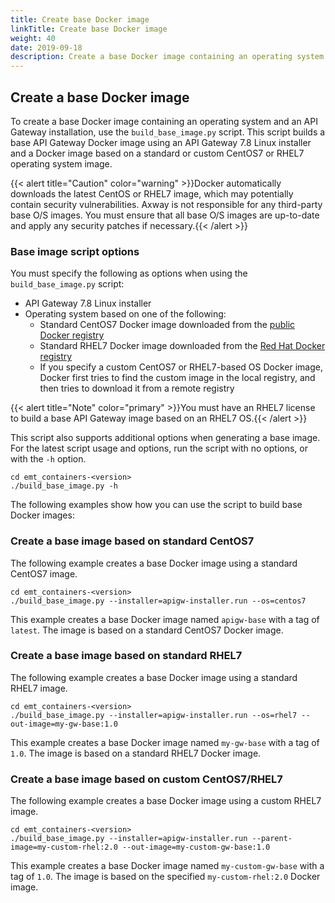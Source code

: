 ```yaml
---
title: Create base Docker image
linkTitle: Create base Docker image
weight: 40
date: 2019-09-18
description: Create a base Docker image containing an operating system and an API Gateway installation.
---
```


## Create a base Docker image

To create a base Docker image containing an operating system and an API Gateway installation, use the `build_base_image.py` script. This script builds a base API Gateway Docker image using an API Gateway 7.8 Linux installer and a Docker image based on a standard or custom CentOS7 or RHEL7 operating system image.

{{< alert title="Caution" color="warning" >}}Docker automatically downloads the latest CentOS or RHEL7 image, which may potentially contain security vulnerabilities. Axway is not responsible for any third-party base O/S images. You must ensure that all base O/S images are up-to-date and apply any security patches if necessary.{{< /alert >}}

### Base image script options

You must specify the following as options when using the `build_base_image.py` script:

* API Gateway 7.8 Linux installer
* Operating system based on one of the following:
    * Standard CentOS7 Docker image downloaded from the [public Docker registry](https://store.docker.com/)
    * Standard RHEL7 Docker image downloaded from the [Red Hat Docker registry](https://access.redhat.com/containers)
    * If you specify a custom CentOS7 or RHEL7-based OS Docker image, Docker first tries to find the custom image in the local registry, and then tries to download it from a remote registry

{{< alert title="Note" color="primary" >}}You must have an RHEL7 license to build a base API Gateway image based on an RHEL7 OS.{{< /alert >}}

This script also supports additional options when generating a base image. For the latest script usage and options, run the script with no options, or with the `-h` option.  

```
cd emt_containers-<version>
./build_base_image.py -h
```

The following examples show how you can use the script to build base Docker images:

### Create a base image based on standard CentOS7

The following example creates a base Docker image using a standard CentOS7 image.

```
cd emt_containers-<version>
./build_base_image.py --installer=apigw-installer.run --os=centos7
```

This example creates a base Docker image named `apigw-base` with a tag of `latest`. The image is based on a standard CentOS7 Docker image.

### Create a base image based on standard RHEL7

The following example creates a base Docker image using a standard RHEL7 image.

```
cd emt_containers-<version>
./build_base_image.py --installer=apigw-installer.run --os=rhel7 --out-image=my-gw-base:1.0
```

This example creates a base Docker image named `my-gw-base` with a tag of `1.0`. The image is based on a standard RHEL7 Docker image.

### Create a base image based on custom CentOS7/RHEL7

The following example creates a base Docker image using a custom RHEL7 image.

```
cd emt_containers-<version>
./build_base_image.py --installer=apigw-installer.run --parent-image=my-custom-rhel:2.0 --out-image=my-custom-gw-base:1.0
```

This example creates a base Docker image named `my-custom-gw-base` with a tag of `1.0`. The image is based on the specified `my-custom-rhel:2.0` Docker image.
